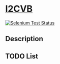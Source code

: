 # [I2CVB](http://i2cvb.github.io/)
[![Selenium Test Status](https://saucelabs.com/browser-matrix/bootstrap.svg)](https://saucelabs.com/u/bootstrap)

## Description

## TODO List